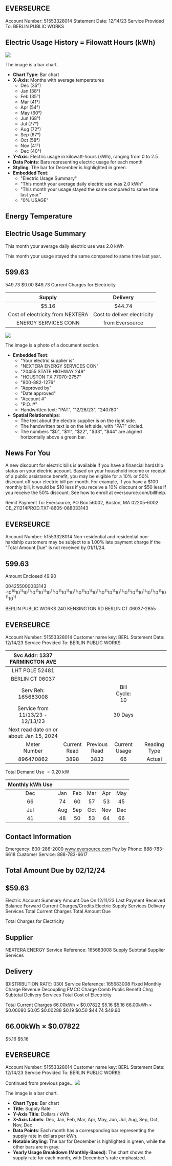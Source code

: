 ## EVERSEURCE

Account Number: 51553328014
Statement Date: 12/14/23
Service Provided To:
BERLIN PUBLIC WORKS

## Electric Usage History $=$ Filowatt Hours (kWh)

![](images/img-0.jpeg)

The image is a bar chart.

- **Chart Type**: Bar chart
- **X-Axis**: Months with average temperatures
  - Dec (35°)
  - Jan (38°)
  - Feb (35°)
  - Mar (41°)
  - Apr (54°)
  - May (60°)
  - Jun (68°)
  - Jul (77°)
  - Aug (72°)
  - Sep (67°)
  - Oct (58°)
  - Nov (41°)
  - Dec (40°)
- **Y-Axis**: Electric usage in kilowatt-hours (kWh), ranging from 0 to 2.5
- **Data Points**: Bars representing electric usage for each month
- **Styling**: The bar for December is highlighted in green.
- **Embedded Text**: 
  - "Electric Usage Summary"
  - "This month your average daily electric use was 2.0 kWh"
  - "This month your usage stayed the same compared to same time last year."
  - "0% USAGE"

## Energy Temperature

## Electric Usage Summary

This month your average daily electric use was 2.0 kWh

This month your usage stayed the same compared to same time last year.

## 599.63

$549.73$
\$0.00
\$49.73
Current Charges for Electricity

| Supply | Delivery |
| :--: | :--: |
| \$5.16 | \$44.74 |
| Cost of electricity from NEXTERA | Cost to deliver electricity |
| ENERGY SERVICES CONN | from Eversource |

![](images/img-1.jpeg)

The image is a photo of a document section.

- **Embedded Text**:
  - "Your electric supplier is"
  - "NEXTERA ENERGY SERVICES CON"
  - "20455 STATE HIGHWAY 249"
  - "HOUSTON TX 77070-2757"
  - "800-882-1276"
  - "Approved by"
  - "Date approved"
  - "Account #"
  - "P.O. #"
  - Handwritten text: "PAT", "12/26/23", "240780"
- **Spatial Relationships**:
  - The text about the electric supplier is on the right side.
  - The handwritten text is on the left side, with "PAT" circled.
  - The numbers "$0", "$11", "$22", "$33", "$44" are aligned horizontally above a green bar.

## News For You

A new discount for electric bills is available if you have a financial hardship status on your electric account. Based on your household income or receipt of a public assistance benefit, you may be eligible for a $10 \%$ or $50 \%$ discount off your electric bill per month. For example, if you have a $\$ 100$ monthly bill, it would be $\$ 10$ less if you receive a $10 \%$ discount or $\$ 50$ less if you receive the $50 \%$ discount. See how to enroll at eversource.com/billhelp.

Remit Payment To: Eversource, PO Box 56002, Boston, MA 02205-6002
CE_211214PROD.TXT-8605-088033143

## EVERSEURCE

Account Number: 51553328014
Non-residential and residential non-hardship customers may be subject to a $1.00 \%$ late payment charge if the "Total Amount Due" is not received by $01 / 11 / 24$.

## 599.63

Amount Enclosed
$49.90$

004255000033143
$\left.\cdot 10^{10} 10^{11} 10^{11} 10^{11} 10^{11} 10^{11} 10^{11} 10^{11} 10^{11} 10^{11} 10^{11} 10^{11} 10^{11} 10^{11} 10^{11} 10^{11} 10^{11} 10^{11} 10^{11} 10^{11} 10^{11} 10^{11}$

BERLIN PUBLIC WORKS
240 KENSINGTON RD
BERLIN CT 06037-2655

## EVERSEURCE

Account Number: 51553328014
Customer name key: BERL
Statement Date: 12/14/23
Service Provided To:
BERLIN PUBLIC WORKS

| Svc Addr: 1337 FARMINGTON AVE |  |  |  |  |  |
| :--: | :--: | :--: | :--: | :--: | :--: |
| LHT POLE 52481 |  |  |  |  |  |
| BERLIN CT 06037 |  |  |  |  |  |
| Serv Reh: 165683008 |  |  | Bill Cycle: 10 |  |  |
| Service from 11/13/23 - 12/13/23 |  |  | 30 Days |  |  |
| Next read date on or about: Jan 15, 2024 |  |  |  |  |  |
| Meter <br> Number | Current <br> Read | Previous <br> Read | Current <br> Usage |  | Reading <br> Type |
| 896470862 | 3898 | 3832 | 66 |  | Actual |

Total Demand Use $=0.20 \mathrm{~kW}$

| Monthly kWh Use |  |  |  |  |  |
| :--: | :--: | :--: | :--: | :--: | :--: |
| Dec | Jan | Feb | Mar | Apr | May |
| 66 | 74 | 60 | 57 | 53 | 45 |
| Jul | Aug | Sep | Oct | Nov | Dec |
| 41 | 48 | 50 | 53 | 64 | 66 |

## Contact Information

Emergency: 800-286-2000
www.eversource.com
Pay by Phone: 888-783-6618
Customer Service: 888-783-6617

## Total Amount Due by 02/12/24

## $59.63

Electric Account Summary
Amount Due On 12/11/23
Last Payment Received
Balance Forward
Current Charges/Credits
Electric Supply Services
Delivery Services
Total Current Charges
Total Amount Due

Total Charges for Electricity

## Supplier

NEXTERA ENERGY
Service Reference: 165683008
Supply
Subtotal Supplier Services

## Delivery

(DISTRIBUTION RATE: 030)
Service Reference: 165683008
Fixed Monthly Charge
Revenue Decoupling
FMCC Charge
Comb Public Benefit Chrg
Subtotal Delivery Services
Total Cost of Electricity

Total Current Charges
$66.00 \mathrm{kWh} \times \$ 0.07822$
$\$ 5.16$
$\$ 5.16$
$66.00 \mathrm{kWh} \times \$ 0.00080$
$\$ 0.05$
$\$ 0.00288$
$\$ 0.19$
$\$ 0.50$
$\$ 44.74$
$\$ 49.90$

## $66.00 \mathrm{kWh} \times \$ 0.07822$

$\$ 5.16$
$\$ 5.16$

## EVERSEURCE

Account Number: 51553328014
Customer name key: BERL
Statement Date: 12/14/23
Service Provided To:
BERLIN PUBLIC WORKS

Continued from previous page...
![](images/img-2.jpeg)

The image is a bar chart.

- **Chart Type**: Bar chart
- **Title**: Supply Rate
- **Y-Axis Title**: Dollars / kWh
- **X-Axis Labels**: Dec, Jan, Feb, Mar, Apr, May, Jun, Jul, Aug, Sep, Oct, Nov, Dec
- **Data Points**: Each month has a corresponding bar representing the supply rate in dollars per kWh.
- **Notable Styling**: The bar for December is highlighted in green, while the other bars are in gray.
- **Yearly Usage Breakdown (Monthly-Based)**: The chart shows the supply rate for each month, with December's rate emphasized.
